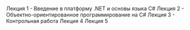 Лекция 1 - Введение в платформу .NET и основы языка C#
Лекция 2 - Объектно-ориентированное программирование на C#
Лекция 3 - Контрольная работа
Лекция 4
Лекция 5
